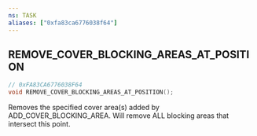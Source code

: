 ```yaml
---
ns: TASK
aliases: ["0xfa83ca6776038f64"]
---
```

## REMOVE_COVER_BLOCKING_AREAS_AT_POSITION

```c
// 0xFA83CA6776038F64
void REMOVE_COVER_BLOCKING_AREAS_AT_POSITION();
```

Removes the specified cover area(s) added by ADD_COVER_BLOCKING_AREA. Will remove ALL blocking areas that intersect this point.

